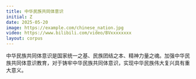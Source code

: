 ```yaml
---
title: 中华民族共同体意识
initial: Z
date: 2025-05-20
image: https://example.com/chinese_nation.jpg
video: https://www.bilibili.com/video/BVxxxxxxxx
layout: corpus
---
```

中华民族共同体意识是国家统一之基、民族团结之本、精神力量之魂。加强中华民族共同体意识教育，对于铸牢中华民族共同体意识，实现中华民族伟大复兴具有重大意义。
